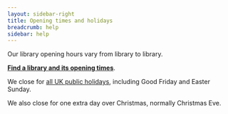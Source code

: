```yaml
---
layout: sidebar-right
title: Opening times and holidays
breadcrumb: help
sidebar: help
---
```

Our library opening hours vary from library to library.

**[Find a library and its opening times](/branches/ "Branches")**.

We close for [all UK public holidays](https://www.gov.uk/bank-holidays), including Good Friday and Easter Sunday.

We also close for one extra day over Christmas, normally Christmas Eve.
